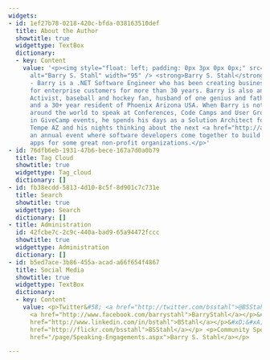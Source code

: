 ```yaml
---
widgets:
- id: 1ef27b78-0218-420c-bfda-038163510def
  title: About the Author
  showtitle: true
  widgettype: TextBox
  dictionary:
  - key: Content
    value: '<p><img style="float: left; padding: 0px 3px 0px 0px;" src="{PathToRoot}/Pics/bsstahl_left.gif"
      alt="Barry S. Stahl" width="95" /> <strong>Barry S. Stahl</strong> (him/his)
      - Barry is a .NET Software Engineer who has been creating business solutions
      for enterprise customers for more than 30 years. Barry is also an Election Integrity
      Activist, baseball and hockey fan, husband of one genius and father of another,
      and a 30+ year resident of Phoenix Arizona USA. When Barry is not traveling
      around the world to speak at Conferences, Code Camps and User Groups or to participate
      in GiveCamp events, he spends his days as a Solution Architect for Carvana in
      Tempe AZ and his nights thinking about the next <a href="http://azgivecamp.org">AZGiveCamp</a>,
      an annual event where software developers come together to build websites and
      apps for some great non-profit organizations.</p>'
- id: 76dfb6eb-1931-47b6-bece-167a7d0a0b79
  title: Tag Cloud
  showtitle: true
  widgettype: Tag_cloud
  dictionary: []
- id: fb38ecdd-5813-4d10-8c5f-8d901c7c731e
  title: Search
  showtitle: true
  widgettype: Search
  dictionary: []
- title: Administration
  id: 42fcbe7c-2c9c-440a-bad9-65a94472fccc
  showtitle: true
  widgettype: Administration
  dictionary: []
- id: b5ed7ace-3b86-455a-acad-a66f654f4867
  title: Social Media
  showtitle: true
  widgettype: TextBox
  dictionary:
  - key: Content
    value: <p>Twitter&#58; <a href="http://twitter.com/bsstahl">@BSStahl</a></p>&#xD;&#xA;<p>Facebook&#58;
      <a href="http://www.facebook.com/barrystahl">BarryStahl</a></p>&#xD;&#xA;<p>LinkedIn&#58;<a
      href="http://www.linkedin.com/in/bstahl">BStahl</a></p>&#xD;&#xA;<p>Flickr&#58;<a
      href="http://flickr.com/bsstahl">BSStahl</a></p> <p>Community Speaker&#58; <a
      href="/page/Speaking-Engagements.aspx">Barry S. Stahl</a></p>

---
```

